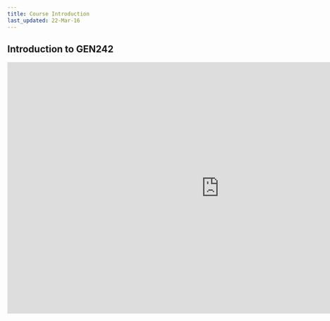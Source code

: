 ```yaml
---
title: Course Introduction
last_updated: 22-Mar-16
---
```


## Introduction to GEN242

<iframe src="https://docs.google.com/presentation/d/1wGz3Vs0QwxwxAsVpOTTPFdwRNzGaftSZROPD2yIsHZw/embed?start=false&loop=true&delayms=60000" frameborder="0" width="960" height="569" allowfullscreen="true" mozallowfullscreen="true" webkitallowfullscreen="true"></iframe>

